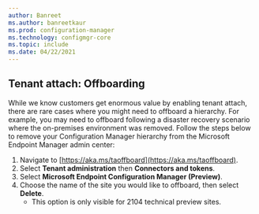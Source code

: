 ```yaml
---
author: Banreet
ms.author: banreetkaur
ms.prod: configuration-manager
ms.technology: configmgr-core
ms.topic: include
ms.date: 04/22/2021
---
```


## <a name="bkmk_offboard"></a> Tenant attach: Offboarding
<!--7043245-->

While we know customers get enormous value by enabling tenant attach, there are rare cases where you might need to offboard a hierarchy. For example, you may need to offboard following a disaster recovery scenario where the on-premises environment was removed. Follow the steps below to remove your Configuration Manager hierarchy from the Microsoft Endpoint Manager admin center:

1. Navigate to [https://aka.ms/taoffboard](https://aka.ms/taoffboard). 
1. Select **Tenant administration** then **Connectors and tokens**.
1. Select **Microsoft Endpoint Configuration Manager (Preview)**.
1. Choose the name of the site you would like to offboard, then select **Delete**.
   - This option is only visible for 2104 technical preview sites.
